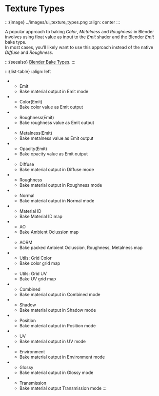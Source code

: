 # Texture Types

:::{image} ../images/ui_texture_types.png
:align: center
:::

A popular approach to baking *Color*, *Metalness* and *Roughness* in Blender involves
using float value as input to the *Emit* shader and the Blender *Emit* bake type.\
In most cases, you'll likely want to use this approach instead of the native *Diffuse*
and *Roughness*.

:::{seealso}
[Blender Bake Types][bl-docs-baking-settings].
:::

[bl-docs-baking-settings]: https://docs.blender.org/manual/en/latest/render/cycles/baking.html#settings

:::{list-table}
:align: left

- - Emit
  - Bake material output in Emit mode

- - Color(Emit)
  - Bake color value as Emit output

- - Roughness(Emit)
  - Bake roughness value as Emit output

- - Metalness(Emit)
  - Bake metalness value as Emit output

- - Opacity(Emit)
  - Bake opacity value as Emit output

- - Diffuse
  - Bake material output in Diffuse mode

- - Roughness
  - Bake material output in Roughness mode

- - Normal
  - Bake material output in Normal mode

- - Material ID
  - Bake Material ID map

- - AO
  - Bake Ambient Oclussion map

- - AORM
  - Bake packed Ambient Oclussion, Roughness, Metalness map

- - Utils: Grid Color
  - Bake color grid map

- - Utils: Grid UV
  - Bake UV grid map

- - Combined
  - Bake material output in Combined mode

- - Shadow
  - Bake material output in Shadow mode

- - Position
  - Bake material output in Position mode

- - UV
  - Bake material output in UV mode

- - Environment
  - Bake material output in Environment mode

- - Glossy
  - Bake material output in Glossy mode

- - Transmission
  - Bake material output Transmission mode
:::
